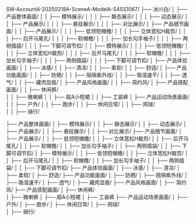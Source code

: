 SW-AccountA-20250218A-SceneA-ModelA-S4SS1067/
├── 冰川白/
│   ├── 产品整体画面/
│   │   ├── 模特展示/
│   │   │   ├── 静态展示/
│   │   │   ├── 动态展示/
│   │   ├── 产品展示/
│   │   │   ├── 悬挂展示/
│   │   │   ├── 对比展示/
│   ├── 产品细节画面/
│   │   ├── 产品展示/
│   │   │   ├── 低领短帽檐/
│   │   │   ├── 立体宽松H裁剪/
│   │   │   ├── 后开马尾孔/
│   │   │   ├── 软帽檐/
│   │   │   ├── 加长勾手袖子/
│   │   │   ├── 两侧插袋/
│   │   │   ├── 下脚可调节扣/
│   │   ├── 模特展示/
│   │   │   ├── 低领短帽檐/
│   │   │   ├── 立体宽松H裁剪/
│   │   │   ├── 后开马尾孔/
│   │   │   ├── 软帽檐/
│   │   │   ├── 加长勾手袖子/
│   │   │   ├── 两侧插袋/
│   │   │   ├── 下脚可调节扣/
│   ├── 产品体验画面/
│   │   ├── 冰感/
│   │   ├── 清凉/
│   │   ├── 柔软/
│   │   ├── 舒适/
│   ├── 产品功能画面/
│   │   ├── 防晒/
│   │   ├── 阻隔紫外线/
│   │   ├── 吸湿速干/
│   │   ├── 透气/
│   │   ├── 藏肉显瘦/
│   ├── 产品风格画面/
│   │   ├── 简约风/
│   ├── 产品搭配画面/
│   │   ├── 休闲裤/        
│   │   ├── 微喇裤
│   │   ├── 超A小短裙
│   │   ├── 工装裤
│   ├── 产品运动场景画面/
│   │   ├── 户外/
│   │   ├── 跑步/
│   │   ├── 休闲日常/
│   │   ├── 网球/                                                       
│   │   ├── 骑行/



├── 产品整体画面/
│   ├── 模特展示/
│   │   ├── 静态展示/
│   │   ├── 动态展示/
│   ├── 产品展示/
│   │   ├── 悬挂展示/
│   │   ├── 对比展示/
├── 产品细节画面/
│   ├── 产品展示/
│   │   ├── 低领短帽檐/
│   │   ├── 立体宽松H裁剪/
│   │   ├── 后开马尾孔/
│   │   ├── 软帽檐/
│   │   ├── 加长勾手袖子/
│   │   ├── 两侧插袋/
│   │   ├── 下脚可调节扣/
│   ├── 模特展示/
│   │   ├── 低领短帽檐/
│   │   ├── 立体宽松H裁剪/
│   │   ├── 后开马尾孔/
│   │   ├── 软帽檐/
│   │   ├── 加长勾手袖子/
│   │   ├── 两侧插袋/
│   │   ├── 下脚可调节扣/
├── 产品体验画面/
│   ├── 冰感/
│   ├── 清凉/
│   ├── 柔软/
│   ├── 舒适/
├── 产品功能画面/
│   ├── 防晒/
│   ├── 阻隔紫外线/
│   ├── 吸湿速干/
│   ├── 透气/
│   ├── 藏肉显瘦/
├── 产品风格画面/
│   ├── 简约风/
├── 产品搭配画面/
│   ├── 休闲裤/        
│   ├── 微喇裤
│   ├── 超A小短裙
│   ├── 工装裤
├── 产品运动场景画面/
│   ├── 户外/
│   ├── 跑步/
│   ├── 休闲日常/
│   ├── 网球/                                                       
│   ├── 骑行/